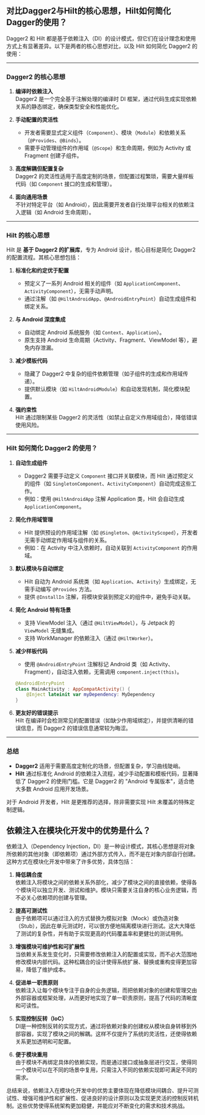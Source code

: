 ## 对比Dagger2与Hilt的核心思想，Hilt如何简化Dagger的使用？

Dagger2 和 Hilt 都是基于依赖注入（DI）的设计模式，但它们在设计理念和使用方式上有显著差异。以下是两者的核心思想对比，以及 Hilt 如何简化 Dagger2 的使用：

---

### **Dagger2 的核心思想**
1. **编译时依赖注入**  
   Dagger2 是一个完全基于注解处理的编译时 DI 框架，通过代码生成实现依赖关系的静态绑定，确保类型安全和性能优化。

2. **手动配置的灵活性**  
   - 开发者需要显式定义组件（`Component`）、模块（`Module`）和依赖关系（`@Provides`、`@Binds`）。
   - 需要手动管理组件的作用域（`@Scope`）和生命周期，例如为 Activity 或 Fragment 创建子组件。

3. **高度解耦但配置复杂**  
   Dagger2 的灵活性适用于高度定制的场景，但配置过程繁琐，需要大量样板代码（如 `Component` 接口的生成和管理）。

4. **面向通用场景**  
   不针对特定平台（如 Android），因此需要开发者自行处理平台相关的依赖注入逻辑（如 Android 生命周期）。

---

### **Hilt 的核心思想**
Hilt 是 **基于 Dagger2 的扩展库**，专为 Android 设计，核心目标是简化 Dagger2 的配置流程。其核心思想包括：

1. **标准化和约定优于配置**  
   - 预定义了一系列 Android 相关的组件（如 `ApplicationComponent`、`ActivityComponent`），无需手动声明。
   - 通过注解（如 `@HiltAndroidApp`、`@AndroidEntryPoint`）自动生成组件和绑定关系。

2. **与 Android 深度集成**  
   - 自动绑定 Android 系统服务（如 `Context`、`Application`）。
   - 原生支持 Android 生命周期（Activity、Fragment、ViewModel 等），避免内存泄漏。

3. **减少模板代码**  
   - 隐藏了 Dagger2 中复杂的组件依赖管理（如子组件的生成和作用域传递）。
   - 提供默认模块（如 `HiltAndroidModule`）和自动发现机制，简化模块配置。

4. **强约束性**  
   Hilt 通过限制某些 Dagger2 的灵活性（如禁止自定义作用域组合），降低错误使用风险。

---

### **Hilt 如何简化 Dagger2 的使用？**
1. **自动生成组件**  
   - Dagger2 需要手动定义 `Component` 接口并关联模块，而 Hilt 通过预定义的组件（如 `SingletonComponent`、`ActivityComponent`）自动完成这些工作。  
   - 例如：使用 `@HiltAndroidApp` 注解 Application 类，Hilt 会自动生成 `ApplicationComponent`。

2. **简化作用域管理**  
   - Hilt 提供预设的作用域注解（如 `@Singleton`、`@ActivityScoped`），开发者无需手动绑定作用域与组件的关系。
   - 例如：在 Activity 中注入依赖时，自动关联到 `ActivityComponent` 的作用域。

3. **默认模块与自动绑定**  
   - Hilt 自动为 Android 系统类（如 `Application`、`Activity`）生成绑定，无需手动编写 `@Provides` 方法。
   - 提供 `@InstallIn` 注解，将模块安装到预定义的组件中，避免手动关联。

4. **简化 Android 特有场景**  
   - 支持 ViewModel 注入（通过 `@HiltViewModel`），与 Jetpack 的 `ViewModel` 无缝集成。
   - 支持 WorkManager 的依赖注入（通过 `@HiltWorker`）。

5. **减少样板代码**  
   - 使用 `@AndroidEntryPoint` 注解标记 Android 类（如 Activity、Fragment），自动注入依赖，无需调用 `component.inject(this)`。
   ```kotlin
   @AndroidEntryPoint
   class MainActivity : AppCompatActivity() {
       @Inject lateinit var myDependency: MyDependency
   }
   ```

6. **更友好的错误提示**  
   Hilt 在编译时会检测常见的配置错误（如缺少作用域绑定），并提供清晰的错误信息，而 Dagger2 的错误信息通常较为晦涩。

---

### **总结**
- **Dagger2** 适用于需要高度定制化的场景，但配置复杂，学习曲线陡峭。
- **Hilt** 通过标准化 Android 的依赖注入流程，减少手动配置和模板代码，显著降低了 Dagger2 的使用门槛。它是 Dagger2 的 "Android 专属版本"，适合绝大多数 Android 应用开发场景。

对于 Android 开发者，Hilt 是更推荐的选择，除非需要实现 Hilt 未覆盖的特殊定制逻辑。



## 依赖注入在模块化开发中的优势是什么？

依赖注入（Dependency Injection，DI）是一种设计模式，其核心思想是将对象所依赖的其他对象（即依赖项）通过外部方式传入，而不是在对象内部自行创建。这种方式在模块化开发中带来了许多优势，具体包括：

1. **降低耦合度**  
   依赖注入将模块之间的依赖关系外部化，减少了模块之间的直接依赖，使得各个模块可以独立开发、测试和维护。模块只需要关注自身的核心业务逻辑，而不必关心依赖项的创建与管理。

2. **提高可测试性**  
   由于依赖项可以通过注入的方式替换为模拟对象（Mock）或伪造对象（Stub），因此在单元测试时，可以很方便地隔离模块进行测试。这大大降低了测试的复杂性，并有助于实现更高的代码覆盖率和更健壮的测试用例。

3. **增强模块可维护性和可扩展性**  
   当依赖关系发生变化时，只需要修改依赖注入的配置或实现，而不必大范围地修改模块内部代码。这种松耦合的设计使得系统扩展、替换或重构变得更加容易，降低了维护成本。

4. **促进单一职责原则**  
   依赖注入让每个模块专注于自身的业务逻辑，而把依赖对象的创建和管理交由外部容器或框架处理，从而更好地实现了单一职责原则，提高了代码的清晰度和可读性。

5. **实现控制反转（IoC）**  
   DI是一种控制反转的实现方式，通过将依赖对象的创建权从模块自身转移到外部容器，实现了模块之间的解耦。这样不仅提升了系统的灵活性，还使得依赖关系更加透明和可配置。

6. **便于模块重用**  
   由于模块不再绑定具体的依赖实现，而是通过接口或抽象层进行交互，使得同一个模块可以在不同的场景中复用，只需注入不同的依赖实现即可满足不同的需求。

总结来说，依赖注入在模块化开发中的优势主要体现在降低模块间耦合、提升可测试性、增强可维护性和扩展性、促进良好的设计原则以及实现更灵活的控制反转机制。这些优势使得系统架构更加稳健，并能应对不断变化的需求和技术挑战。